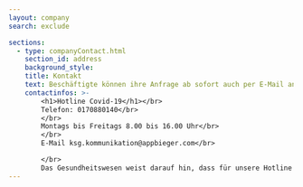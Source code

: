 ```yaml
---
layout: company
search: exclude

sections:
  - type: companyContact.html
    section_id: address
    background_style:  
    title: Kontakt
    text: Beschäftigte können ihre Anfrage ab sofort auch per E-Mail an das Gesundheitswesen senden.
    contactinfos: >-
        <h1>Hotline Covid-19</h1></br>
        Telefon: 0170880140</br> 
        </br>
        Montags bis Freitags 8.00 bis 16.00 Uhr</br>
        </br>
        E-Mail ksg.kommunikation@appbieger.com</br>

        </br>
        Das Gesundheitswesen weist darauf hin, dass für unsere Hotline jede freie medizinische Ressource zur Verfügung gestellt wird. Trotzdem kann es bei hoher Nachfrage zu Wartezeiten kommen. Nutzen Sie daher bitte auch die Möglichkeit, Ihre Anfrage per Mail zu stellen. Vielen Dank.
---
```

 

 